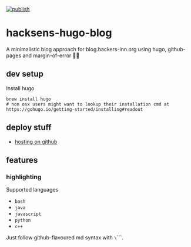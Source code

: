 [![publish](https://github.com/house-of-mint/hackers-hugo-blog/actions/workflows/gh_pages.yml/badge.svg?branch=main)](https://github.com/house-of-mint/hackers-hugo-blog/actions/workflows/gh_pages.yml)

# hacksens-hugo-blog
A minimalistic blog approach for blog.hackers-inn.org using hugo, github-pages and margin-of-error 🤷‍♂️

## dev setup

Install hugo
```
brew install hugo
# non osx users might want to lookup their installation cmd at https://gohugo.io/getting-started/installing#readout
```

## deploy stuff

* [hosting on github](https://gohugo.io/hosting-and-deployment/hosting-on-github/)


## features

### highlighting

Supported languages
* `bash`
* `java`
* `javascript`
* `python`
* `c++`

Just follow github-flavoured md syntax with `\`\`\`<lang>`.
